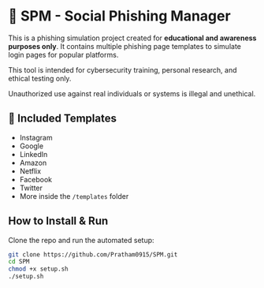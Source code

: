 # 🔐 SPM - Social Phishing Manager

This is a phishing simulation project created for **educational and awareness purposes only**. It contains multiple phishing page templates to simulate login pages for popular platforms.

This tool is intended for cybersecurity training, personal research, and ethical testing only.  

Unauthorized use against real individuals or systems is illegal and unethical.

## 📁 Included Templates

- Instagram
- Google
- LinkedIn
- Amazon
- Netflix
- Facebook
- Twitter
- More inside the `/templates` folder


##  How to Install & Run

Clone the repo and run the automated setup:

```bash
git clone https://github.com/Pratham0915/SPM.git
cd SPM
chmod +x setup.sh
./setup.sh

